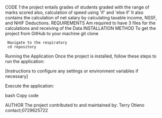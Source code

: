 CODE 1
the project entails grades of students graded with the range of marks scored
also, calculation of speed using 'if' and 'else if'
It also contains the calculation of net salary by calculating taxable income, NSSF, and NHIF Deductions.
REQUIREMENTS 
    Am required to have 3 files for the calculations and receiving of the Data
INSTALLATION METHOD
     To get the project from GitHub to your machine git clone 
    
     Navigate to the respiratory
     cd repository
 Running the Application
Once the project is installed, follow these steps to run the application:

[Instructions to configure any settings or environment variables if necessary]

Execute the application:

bash
Copy code

AUTHOR
The project contributed to and maintained by:
 Terry Otieno
contact;0729625722

     
     
